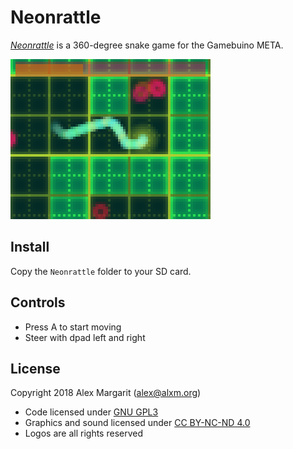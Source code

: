 # Neonrattle

[*Neonrattle*](https://www.alxm.org/games/gamebuino.html#neonrattle) is a 360-degree snake game for the Gamebuino META.

![Neonrattle screenshot](https://github.com/alxm/neonrattle/raw/master/assets/gfx/screenshot01.png "Neonrattle screenshot")

## Install

Copy the `Neonrattle` folder to your SD card.

## Controls

* Press A to start moving
* Steer with dpad left and right

## License

Copyright 2018 Alex Margarit (alex@alxm.org)

* Code licensed under [GNU GPL3](https://www.gnu.org/licenses/gpl.html)
* Graphics and sound licensed under [CC BY-NC-ND 4.0](https://creativecommons.org/licenses/by-nc-nd/4.0/)
* Logos are all rights reserved
